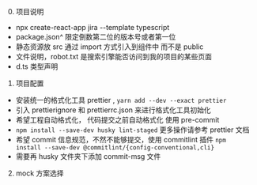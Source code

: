 0. 项目说明

- npx create-react-app jira --template typescript
- package.json^ 限定倒数第二位的版本号或者第一位
- 静态资源放 src 通过 import 方式引入到组件中 而不是 public
- 文件说明，robot.txt 是搜索引擎能否访问到我的项目的某些页面
- d.ts 类型声明

1. 项目配置

- 安装统一的格式化工具 prettier ,
  `yarn add --dev --exact prettier`
- 引入 prettierignore 和 prettierrc.json 来进行格式化工具初始化
- 希望工程自动格式化， 代码提交之前自动格式化 使用 pre-commit
- `npm install --save-dev husky lint-staged` 更多操作请参考 prettier 文档
- 希望 commit 信息规范，不然不能够提交，使用 commitlint 插件
  `npm install --save-dev @commitlint/{config-conventional,cli}`
- 需要再 husky 文件夹下添加 commit-msg 文件

2. mock 方案选择
